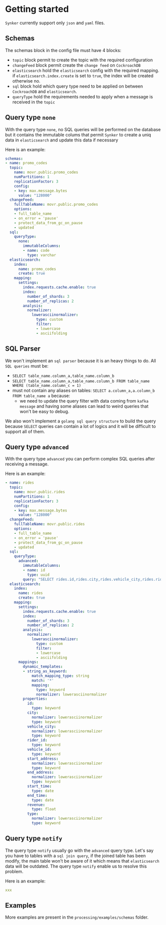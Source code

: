 # Getting started

`Synker` currently support only `json` and `yaml` files.

## Schemas

The schemas block in the config file must have 4 blocks:
- `topic` block permit to create the topic with the required configuration
- `changeFeed` block permit create the `change feed` on `CockroachDB`
- `elasticsearch` hold the `elasticsearch` config with the required mapping. if `elasticsearch.index.create` is set to `true`, the index will be created otherwise no.
- `sql` block hold which query type need to be applied on between `CockroachDB` and `elasticsearch`.
- `queryType` hold the requirements needed to apply when a message is received in the `topic`

## Query type `none`

With the query type `none`, no SQL queries will be performed on the database but it contains the immutable colums that permit `Synker` to create a uniq data in `elasticsearch` and update this data if necessary

Here is an example:
```yaml
schemas:
- name: promo_codes
  topic:
    name: movr.public.promo_codes
    numPartitions: 1
    replicationFactor: 3
    config:
    - key: max.message.bytes
      value: "128000"
  changeFeed:
    fullTableName: movr.public.promo_codes
    options:
    - full_table_name
    - on_error = 'pause'
    - protect_data_from_gc_on_pause
    - updated
  sql:
    queryType:
      none:
        immutableColumns:
        - name: code
          type: varchar
  elasticsearch:
    index:
      name: promo_codes
      create: true
    mapping:
      settings:
        index.requests.cache.enable: true
        index:
          number_of_shards: 3
          number_of_replicas: 2
        analysis:
          normalizer:
            lowerasciinormalizer:
              type: custom
              filter:
              - lowercase
              - asciifolding
```

## SQL Parser

We won't implement an `sql parser` because it is an heavy things to do.
All `SQL queries` must be:
- `SELECT table_name.column_a,table_name.column_b`
- `SELECT table_name.column_a,table_name.column_b FROM table_name WHERE (table_name.column_c = 1)`
- must not contain any aliases on tables: `SELECT a.column_a,a.column_b FROM table_name a` because:
  - we need to update the query filter with data coming from `kafka message` and having some aliases can lead to weird queries that won't be easy to debug.

We also won't implement a `golang sql query structure` to build the query because `SELECT` queries can contain a lot of logics and it will be difficult to support all of them.

## Query type `advanced`

With the query type `advanced` you can perform complex SQL queries after receiving a message.

Here is an example:
```yaml
- name: rides
  topic:
    name: movr.public.rides
    numPartitions: 1
    replicationFactor: 3
    config:
    - key: max.message.bytes
      value: "128000"
  changeFeed:
    fullTableName: movr.public.rides
    options:
    - full_table_name
    - on_error = 'pause'
    - protect_data_from_gc_on_pause
    - updated
  sql:
    queryType:
      advanced:
        immutableColumns:
        - name: id
          type: uuid
        query: "SELECT rides.id,rides.city,rides.vehicle_city,rides.rider_id,rides.vehicle_id,rides.start_address,rides.end_address,rides.start_time,rides.end_time,rides.revenue,vehicles.type FROM rides LEFT JOIN vehicles ON vehicles.id = rides.vehicle_id"
  elasticsearch:
    index:
      name: rides
      create: true
    mapping:
      settings:
        index.requests.cache.enable: true
        index:
          number_of_shards: 3
          number_of_replicas: 2
        analysis:
          normalizer:
            lowerasciinormalizer:
              type: custom
              filter:
              - lowercase
              - asciifolding
      mappings:
        dynamic_templates:
        - string_as_keyword:
            match_mapping_type: string
            match: '*'
            mapping:
              type: keyword
              normalizer: lowerasciinormalizer
        properties:
          id:
            type: keyword
          city:
            normalizer: lowerasciinormalizer
            type: keyword
          vehicle_city:
            normalizer: lowerasciinormalizer
            type: keyword
          rider_id:
            type: keyword
          vehicle_id:
            type: keyword
          start_address:
            normalizer: lowerasciinormalizer
            type: keyword
          end_address:
            normalizer: lowerasciinormalizer
            type: keyword
          start_time:
            type: date
          end_time:
            type: date
          revenue:
            type: float
          type:
            normalizer: lowerasciinormalizer
            type: keyword
```

## Query type `notify`

The query type `notify` usually go with the `advanced` query type. Let's say you have to tables with a `sql join query`, if the joined table has been modify, the main table won't be aware of it which means that `elasticsearch` data will be outdated.
The query type `notify` enable us to resolve this problem.

Here is an example:
```yaml
xxx
```

## Examples

More examples are present in the `processing/examples/schemas` folder.
